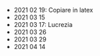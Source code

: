 - 2021 02 19: Copiare in latex
- 2021 03 15
- 2021 03 17: Lucrezia
- 2021 03 26
- 2021 03 29
- 2021 04 14